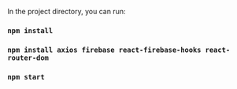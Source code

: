 
In the project directory, you can run:

### `npm install`
### `npm install axios firebase react-firebase-hooks react-router-dom`
### `npm start`

